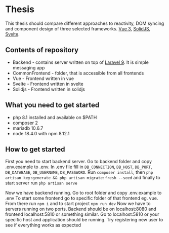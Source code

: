 # Thesis

This thesis should compare different approaches to reactivity, DOM syncing and component design of three selected frameworks. [Vue 3](https://vuejs.org/), [SolidJS](https://www.solidjs.com/), [Svelte](https://svelte.dev/).

## Contents of repository

- Backend - contains server written on top of [Laravel 9](https://laravel.com/). It is simple messaging app
- CommonFrontend - folder, that is accessible from all frontends
- Vue - Frontend written in vue
- Svelte - Frontend written in svelte
- Solidjs - Frontend written in solidjs

## What you need to get started

- php 8.1 installed and available on $PATH
- composer 2
- mariadb 10.6.7
- node 18.4.0 with npm 8.12.1

## How to get started

First you need to start backend server. Go to backend folder and copy .env.example to .env.
In .env file fill in `DB_CONNECTION`, `DB_HOST`, `DB_PORT`, `DB_DATABASE`, `DB_USERNAME`, `DB_PASSWORD`.
Run `composer install`, then `php artisan key:generate && php artisan migrate:fresh --seed` and finally to start
server run `php artisan serve`

Now we have backend running. Go to root folder and copy .env.example to .env
To start some frontend go to specific folder of that frontend eg. vue. From there run `npm i` and to start project
`npm run dev` Now we have to servers running on two ports. Backend should be on localhost:8080 and frontend localhost:5810 or something similar. Go to localhost:5810 or your specific host and application should be running.
Try registering new user to see if everything works as expected
